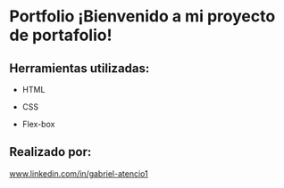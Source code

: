 # Portfolio ¡Bienvenido a mi proyecto de portafolio!

## Herramientas utilizadas:

* HTML

* CSS

* Flex-box

## Realizado por:
www.linkedin.com/in/gabriel-atencio1
